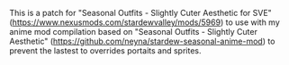 This is a patch for "Seasonal Outfits - Slightly Cuter Aesthetic for SVE" (https://www.nexusmods.com/stardewvalley/mods/5969) to use with my anime mod compilation based on "Seasonal Outfits - Slightly Cuter Aesthetic" (https://github.com/neyna/stardew-seasonal-anime-mod) to prevent the lastest to overrides portaits and sprites.